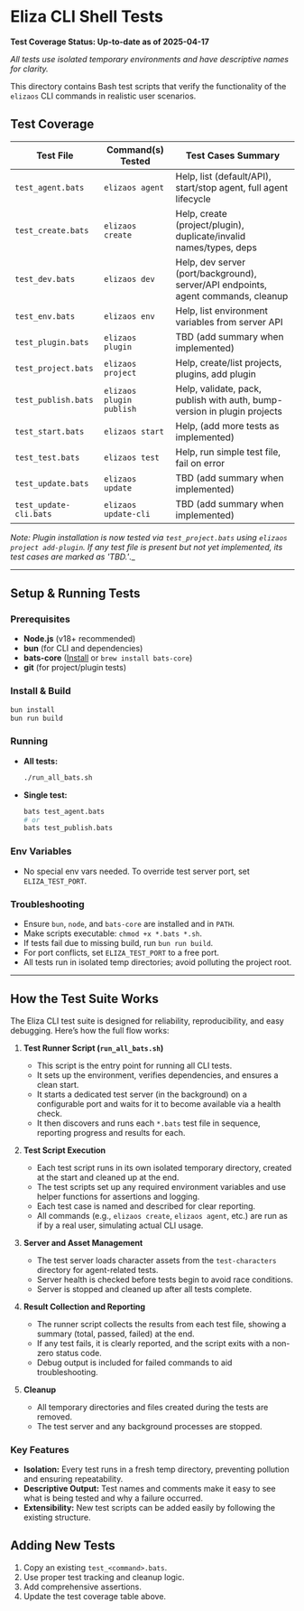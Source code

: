 # Eliza CLI Shell Tests

**Test Coverage Status: Up-to-date as of 2025-04-17**

_All tests use isolated temporary environments and have descriptive names for clarity._

This directory contains Bash test scripts that verify the functionality of the `elizaos` CLI commands in realistic user scenarios.

## Test Coverage

| Test File              | Command(s) Tested        | Test Cases Summary                                                                |
| ---------------------- | ------------------------ | --------------------------------------------------------------------------------- |
| `test_agent.bats`      | `elizaos agent`          | Help, list (default/API), start/stop agent, full agent lifecycle                  |
| `test_create.bats`     | `elizaos create`         | Help, create (project/plugin), duplicate/invalid names/types, deps                |
| `test_dev.bats`        | `elizaos dev`            | Help, dev server (port/background), server/API endpoints, agent commands, cleanup |
| `test_env.bats`        | `elizaos env`            | Help, list environment variables from server API                                  |
| `test_plugin.bats`     | `elizaos plugin`         | TBD (add summary when implemented)                                                |
| `test_project.bats`    | `elizaos project`        | Help, create/list projects, plugins, add plugin                                   |
| `test_publish.bats`    | `elizaos plugin publish` | Help, validate, pack, publish with auth, bump-version in plugin projects          |
| `test_start.bats`      | `elizaos start`          | Help, (add more tests as implemented)                                             |
| `test_test.bats`       | `elizaos test`           | Help, run simple test file, fail on error                                         |
| `test_update.bats`     | `elizaos update`         | TBD (add summary when implemented)                                                |
| `test_update-cli.bats` | `elizaos update-cli`     | TBD (add summary when implemented)                                                |

_Note: Plugin installation is now tested via `test_project.bats` using `elizaos project add-plugin`. If any test file is present but not yet implemented, its test cases are marked as 'TBD.'_.\_

---

## Setup & Running Tests

### Prerequisites

- **Node.js** (v18+ recommended)
- **bun** (for CLI and dependencies)
- **bats-core** ([Install](https://github.com/bats-core/bats-core) or `brew install bats-core`)
- **git** (for project/plugin tests)

### Install & Build

```bash
bun install
bun run build
```

### Running

- **All tests:**
  ```bash
  ./run_all_bats.sh
  ```
- **Single test:**
  ```bash
  bats test_agent.bats
  # or
  bats test_publish.bats
  ```

### Env Variables

- No special env vars needed. To override test server port, set `ELIZA_TEST_PORT`.

### Troubleshooting

- Ensure `bun`, `node`, and `bats-core` are installed and in `PATH`.
- Make scripts executable: `chmod +x *.bats *.sh`.
- If tests fail due to missing build, run `bun run build`.
- For port conflicts, set `ELIZA_TEST_PORT` to a free port.
- All tests run in isolated temp directories; avoid polluting the project root.

---

## How the Test Suite Works

The Eliza CLI test suite is designed for reliability, reproducibility, and easy debugging. Here’s how the full flow works:

1. **Test Runner Script (`run_all_bats.sh`)**

   - This script is the entry point for running all CLI tests.
   - It sets up the environment, verifies dependencies, and ensures a clean start.
   - It starts a dedicated test server (in the background) on a configurable port and waits for it to become available via a health check.
   - It then discovers and runs each `*.bats` test file in sequence, reporting progress and results for each.

2. **Test Script Execution**

   - Each test script runs in its own isolated temporary directory, created at the start and cleaned up at the end.
   - The test scripts set up any required environment variables and use helper functions for assertions and logging.
   - Each test case is named and described for clear reporting.
   - All commands (e.g., `elizaos create`, `elizaos agent`, etc.) are run as if by a real user, simulating actual CLI usage.

3. **Server and Asset Management**

   - The test server loads character assets from the `test-characters` directory for agent-related tests.
   - Server health is checked before tests begin to avoid race conditions.
   - Server is stopped and cleaned up after all tests complete.

4. **Result Collection and Reporting**

   - The runner script collects the results from each test file, showing a summary (total, passed, failed) at the end.
   - If any test fails, it is clearly reported, and the script exits with a non-zero status code.
   - Debug output is included for failed commands to aid troubleshooting.

5. **Cleanup**
   - All temporary directories and files created during the tests are removed.
   - The test server and any background processes are stopped.

### Key Features

- **Isolation:** Every test runs in a fresh temp directory, preventing pollution and ensuring repeatability.
- **Descriptive Output:** Test names and comments make it easy to see what is being tested and why a failure occurred.
- **Extensibility:** New test scripts can be added easily by following the existing structure.

## Adding New Tests

1. Copy an existing `test_<command>.bats`.
2. Use proper test tracking and cleanup logic.
3. Add comprehensive assertions.
4. Update the test coverage table above.
